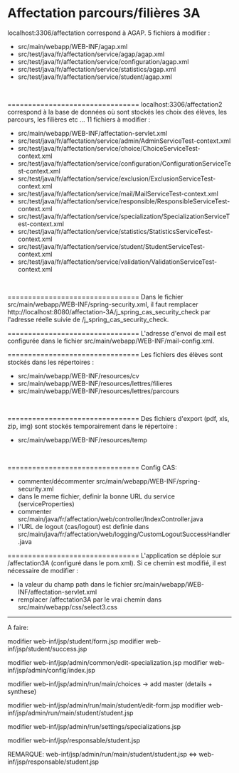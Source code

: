 Affectation parcours/filières 3A 
================================

localhost:3306/affectation correspond à AGAP. 5 fichiers à modifier :
* src/main/webapp/WEB-INF/agap.xml
* src/test/java/fr/affectation/service/agap/agap.xml
* src/test/java/fr/affectation/service/configuration/agap.xml
* src/test/java/fr/affectation/service/statistics/agap.xml
* src/test/java/fr/affectation/service/student/agap.xml
<br />

================================
localhost:3306/affectation2 correspond à la base de données où sont stockés les choix des élèves, les parcours, les filières etc ... 11 fichiers à modifier :
* src/main/webapp/WEB-INF/affectation-servlet.xml
* src/test/java/fr/affectation/service/admin/AdminServiceTest-context.xml
* src/test/java/fr/affectation/service/choice/ChoiceServiceTest-context.xml
* src/test/java/fr/affectation/service/configuration/ConfigurationServiceTest-context.xml
* src/test/java/fr/affectation/service/exclusion/ExclusionServiceTest-context.xml
* src/test/java/fr/affectation/service/mail/MailServiceTest-context.xml
* src/test/java/fr/affectation/service/responsible/ResponsibleServiceTest-context.xml
* src/test/java/fr/affectation/service/specialization/SpecializationServiceTest-context.xml
* src/test/java/fr/affectation/service/statistics/StatisticsServiceTest-context.xml
* src/test/java/fr/affectation/service/student/StudentServiceTest-context.xml
* src/test/java/fr/affectation/service/validation/ValidationServiceTest-context.xml
<br />

================================
Dans le fichier src/main/webapp/WEB-INF/spring-security.xml, il faut remplacer http://localhost:8080/affectation-3A/j_spring_cas_security_check par l'adresse réelle suivie de /j_spring_cas_security_check.
<br />

================================
L'adresse d'envoi de mail est configurée dans le fichier src/main/webapp/WEB-INF/mail-config.xml.
<br />

================================
Les fichiers des élèves sont stockés dans les répertoires :
* src/main/webapp/WEB-INF/resources/cv
* src/main/webapp/WEB-INF/resources/lettres/filieres
* src/main/webapp/WEB-INF/resources/lettres/parcours
<br />

================================
Des fichiers d'export (pdf, xls, zip, img) sont stockés temporairement dans le répertoire :
* src/main/webapp/WEB-INF/resources/temp
<br />

================================
Config CAS:
 * commenter/décommenter src/main/webapp/WEB-INF/spring-security.xml 
 * dans le meme fichier, definir la bonne URL du service (serviceProperties)
 * commenter src/main/java/fr/affectation/web/controller/IndexController.java
 * l'URL de logout (cas/logout) est definie dans src/main/java/fr/affectation/web/logging/CustomLogoutSuccessHandler.java

================================
L'application se déploie sur /affectation3A (configuré dans le pom.xml). Si ce chemin est modifié, il est nécessaire de modifier :
* la valeur du champ path dans le fichier src/main/webapp/WEB-INF/affectation-servlet.xml
* remplacer /affectation3A par le vrai chemin dans src/main/webapp/css/select3.css


***************************************************************
A faire:

modifier web-inf/jsp/student/form.jsp
modifier web-inf/jsp/student/success.jsp

modifier web-inf/jsp/admin/common/edit-specialization.jsp
modifier web-inf/jsp/admin/config/index.jsp

modifier web-inf/jsp/admin/run/main/choices -> add master (details + synthese)

modifier web-inf/jsp/admin/run/main/student/edit-form.jsp
modifier web-inf/jsp/admin/run/main/student/student.jsp

modifier web-inf/jsp/admin/run/settings/specializations.jsp

modifier web-inf/jsp/responsable/student.jsp

REMARQUE: web-inf/jsp/admin/run/main/student/student.jsp <=>  web-inf/jsp/responsable/student.jsp
